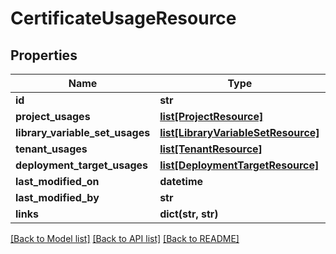 # CertificateUsageResource

## Properties
Name | Type | Description | Notes
------------ | ------------- | ------------- | -------------
**id** | **str** |  | [optional] 
**project_usages** | [**list[ProjectResource]**](ProjectResource.md) |  | [optional] 
**library_variable_set_usages** | [**list[LibraryVariableSetResource]**](LibraryVariableSetResource.md) |  | [optional] 
**tenant_usages** | [**list[TenantResource]**](TenantResource.md) |  | [optional] 
**deployment_target_usages** | [**list[DeploymentTargetResource]**](DeploymentTargetResource.md) |  | [optional] 
**last_modified_on** | **datetime** |  | [optional] 
**last_modified_by** | **str** |  | [optional] 
**links** | **dict(str, str)** |  | [optional] 

[[Back to Model list]](../README.md#documentation-for-models) [[Back to API list]](../README.md#documentation-for-api-endpoints) [[Back to README]](../README.md)

